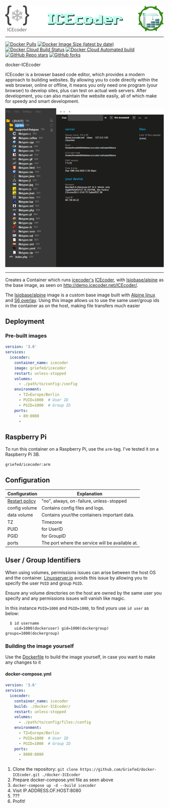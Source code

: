 [![docker-ICEcoder](img/docker-ICEcoder_header.png)](https://github.com/Griefed/docker-ICEcoder)

---

[![Docker Pulls](https://img.shields.io/docker/pulls/griefed/icecoder?style=flat-square)](https://hub.docker.com/repository/docker/griefed/icecoder)
[![Docker Image Size (latest by date)](https://img.shields.io/docker/image-size/griefed/icecoder?label=Image%20size&sort=date&style=flat-square)](https://hub.docker.com/repository/docker/griefed/icecoder)
[![Docker Cloud Build Status](https://img.shields.io/docker/cloud/build/griefed/icecoder?label=Docker%20build&style=flat-square)](https://hub.docker.com/repository/docker/griefed/icecoder)
[![Docker Cloud Automated build](https://img.shields.io/docker/cloud/automated/griefed/icecoder?label=Docker%20build&style=flat-square)](https://hub.docker.com/repository/docker/griefed/icecoder)
[![GitHub Repo stars](https://img.shields.io/github/stars/Griefed/docker-ICEcoder?label=GitHub%20Stars&style=social)](https://github.com/Griefed/docker-ICEcoder)
[![GitHub forks](https://img.shields.io/github/forks/Griefed/docker-ICEcoder?label=GitHub%20Forks&style=social)](https://github.com/Griefed/docker-ICEcoder)

docker-ICEcoder

ICEcoder is a browser based code editor, which provides a modern approach to building websites. By allowing you to code directly within the web browser, online or offline, it means you only need one program (your browser) to develop sites, plus can test on actual web servers. After development, you can also maintain the website easily, all of which make for speedy and smart development.

[![ICEcoder](img/docker-ICEcoder_screenshot.png)](https://github.com/icecoder/ICEcoder)

---

Creates a Container which runs [icecoder's](https://github.com/icecoder) [ICEcoder](https://github.com/icecoder/ICEcoder), with [lsiobase/alpine](https://hub.docker.com/r/lsiobase/alpine) as the base image, as seen on http://demo.icecoder.net/ICEcoder/.

The [lsiobase/alpine](https://hub.docker.com/r/lsiobase/alpine) image is a custom base image built with [Alpine linux](https://alpinelinux.org/) and [S6 overlay](https://github.com/just-containers/s6-overlay).
Using this image allows us to use the same user/group ids in the container as on the host, making file transfers much easier

## Deployment

### Pre-built images

```docker-compose.yml
version: '3.6'
services:
  icecoder:
    container_name: icecoder
    image: griefed/icecoder
    restart: unless-stopped
    volumes:
      - ./path/to/config:/config
    environment:
      - TZ=Europe/Berlin
      - PUID=1000  # User ID
      - PGID=1000  # Group ID
    ports:
      - 80:8080
      - 
```

## Raspberry Pi

To run this container on a Raspberry Pi, use the `arm`-tag. I've tested it on a Raspberry Pi 3B.

`griefed/icecoder:arm`

## Configuration

Configuration | Explanation
------------ | -------------
[Restart policy](https://docs.docker.com/compose/compose-file/#restart) | "no", always, on-failure, unless-stopped
config volume | Contains config files and logs.
data volume | Contains your/the containers important data.
TZ | Timezone
PUID | for UserID
PGID | for GroupID
ports | The port where the service will be available at.

## User / Group Identifiers

When using volumes, permissions issues can arise between the host OS and the container. [Linuxserver.io](https://www.linuxserver.io/) avoids this issue by allowing you to specify the user `PUID` and group `PGID`.

Ensure any volume directories on the host are owned by the same user you specify and any permissions issues will vanish like magic.

In this instance `PUID=1000` and `PGID=1000`, to find yours use `id user` as below:

```
  $ id username
    uid=1000(dockeruser) gid=1000(dockergroup) groups=1000(dockergroup)
```

### Building the image yourself

Use the [Dockerfile](https://github.com/Griefed/docker-ICEcoder/Dockerfile) to build the image yourself, in case you want to make any changes to it

#### docker-compose.yml

```docker-compose.yml
version: '3.6'
services:
  icecoder:
    container_name: icecoder
    build: ./docker-ICEcoder/
    restart: unless-stopped
    volumes:
      - ./path/to/config/files:/config
    environment:
      - TZ=Europe/Berlin
      - PUID=1000  # User ID
      - PGID=1000  # Group ID
    ports:
      - 8080:8080
      - 
```

1. Clone the repository: `git clone https://github.com/Griefed/docker-ICEcoder.git ./docker-ICEcoder`
1. Prepare docker-compose.yml file as seen above
1. `docker-compose up -d --build icecoder`
1. Visit IP.ADDRESS.OF.HOST:8080
1. ???
1. Profit!

